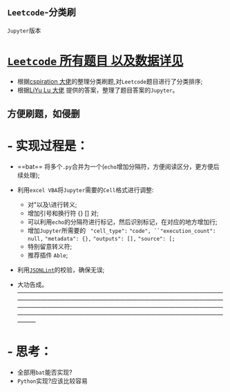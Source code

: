 ## `Leetcode`-分类刷
`Jupyter`版本

# [`Leetcode` 所有题目 以及数据详见](https://github.com/elegantcoin/All_Leetcode_Q_20190610)

- 根据[cspiration 大佬](https://cspiration.com/leetcodeClassification)的整理分类刷题,对`Leetcode`题目进行了分类排序;
- 根据[LiYu Lu 大佬](https://github.com/luliyucoordinate/Leetcode) 提供的答案，整理了题目答案的`Jupyter`。

## 方便刷题，如侵删
## 
  # - 实现过程是：
  - ==bat== 将多个`.py`合并为一个(`echo`增加分隔符，方便阅读区分，更方便后续处理);
  - 利用`excel VBA`将`Jupyter`需要的`Cell`格式进行调整:
    - 对"以及\进行转义;
    - 增加引号和换行符 {} [] 对;
    - 可以利用`echo`的分隔符进行标记，然后识别标记，在对应的地方增加行;
    - 增加`Jupyter`所需要的  ` "cell_type":` `"code", ``"execution_count": null,` `"metadata": {},` `"outputs": [],` `"source": [;`
    - 特别留意转义符;
    - 推荐插件 `Able`;
    
  - 利用[`JSONLint`](https://jsonlint.com/)的校验，确保无误;
  - 大功告成。
———————————————————————————————————————————————————————————————————————————————————————————————————————————————————————————————————————————

  # - 思考：
  - 全部用`bat`能否实现?
  - `Python`实现?应该比较容易

